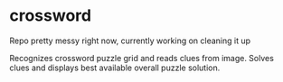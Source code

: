 # crossword

Repo pretty messy right now, currently working on cleaning it up

Recognizes crossword puzzle grid and reads clues from image. Solves clues and displays best available overall puzzle solution. 
